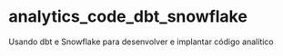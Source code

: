 # analytics_code_dbt_snowflake
Usando dbt e Snowflake para desenvolver e implantar código analítico
